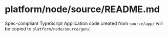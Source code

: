 # platform/node/source/README.md

Spec-compliant TypeScript Application code created from `source/app/` will be copied to `platform/node/source/gen/`.
